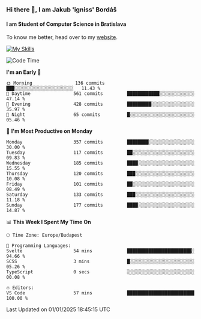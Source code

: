 ### Hi there 👋, I am Jakub 'igniss' Bordáš

#### I am Student of Computer Science in Bratislava
To know me better, head over to my [website](https://bordas.sk).

[![My Skills](https://skillicons.dev/icons?i=js,html,css,figma,svelte,java,kotlin,python,postgresql,typescript,nest,nodejs)](https://bordas.sk)


<!--START_SECTION:waka-->
![Code Time](http://img.shields.io/badge/Code%20Time-1%2C613%20hrs%2031%20mins-blue)

**I'm an Early 🐤** 

```text
🌞 Morning                136 commits         ███░░░░░░░░░░░░░░░░░░░░░░   11.43 % 
🌆 Daytime                561 commits         ████████████░░░░░░░░░░░░░   47.14 % 
🌃 Evening                428 commits         █████████░░░░░░░░░░░░░░░░   35.97 % 
🌙 Night                  65 commits          █░░░░░░░░░░░░░░░░░░░░░░░░   05.46 % 
```
📅 **I'm Most Productive on Monday** 

```text
Monday                   357 commits         ████████░░░░░░░░░░░░░░░░░   30.00 % 
Tuesday                  117 commits         ██░░░░░░░░░░░░░░░░░░░░░░░   09.83 % 
Wednesday                185 commits         ████░░░░░░░░░░░░░░░░░░░░░   15.55 % 
Thursday                 120 commits         ███░░░░░░░░░░░░░░░░░░░░░░   10.08 % 
Friday                   101 commits         ██░░░░░░░░░░░░░░░░░░░░░░░   08.49 % 
Saturday                 133 commits         ███░░░░░░░░░░░░░░░░░░░░░░   11.18 % 
Sunday                   177 commits         ████░░░░░░░░░░░░░░░░░░░░░   14.87 % 
```


📊 **This Week I Spent My Time On** 

```text
🕑︎ Time Zone: Europe/Budapest

💬 Programming Languages: 
Svelte                   54 mins             ████████████████████████░   94.66 % 
SCSS                     3 mins              █░░░░░░░░░░░░░░░░░░░░░░░░   05.26 % 
TypeScript               0 secs              ░░░░░░░░░░░░░░░░░░░░░░░░░   00.08 % 

🔥 Editors: 
VS Code                  57 mins             █████████████████████████   100.00 % 
```


 Last Updated on 01/01/2025 18:45:15 UTC
<!--END_SECTION:waka-->
